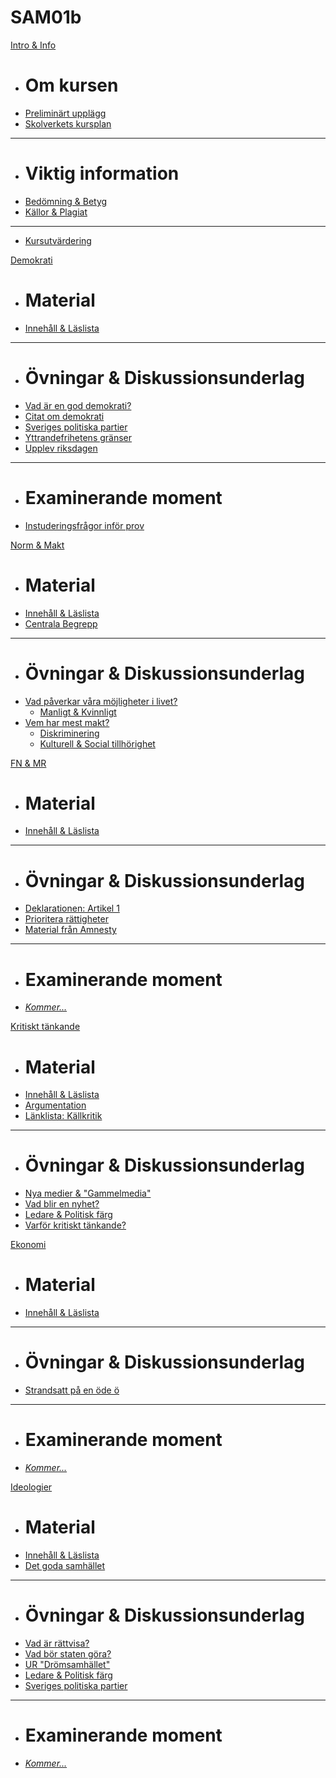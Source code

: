<script async defer src="//hypothes.is/embed.js"></script>

# SAM01b

[Intro & Info]()

  * # Om kursen
  * [Preliminärt upplägg](1_intro/planering_kursens_upplagg.md)
  * [Skolverkets kursplan](1_intro/kursplan.md)
  - - - -
  * # Viktig information
  * [Bedömning & Betyg](1_intro/bedomning.md)
  * [Källor & Plagiat](1_intro/kallhantering.md)
  - - - -
  * [Kursutvärdering](kursutvardering.md)

[Demokrati]()

  * # Material
  * [Innehåll & Läslista](3_demokrati/material/innehall_laslista_demokrati.md)
  - - - -
  * # Övningar & Diskussionsunderlag
  * [Vad är en god demokrati?](3_demokrati/ovningar/demokrati_diskussionsfragor.md)
  * [Citat om demokrati](3_demokrati/ovningar/citat_tankar_demokrati.md)
  * [Sveriges politiska partier](3_demokrati/ovningar/sv_politiska_partier.md)
  * [Yttrandefrihetens gränser](3_demokrati/ovningar/yttrandefrihet_ovning.md)
  * [Upplev riksdagen](3_demokrati/ovningar/upplev_riksdagen.md)
  <!--  * [Die Welle (Film)](3_demokrati/ovningar/die_welle.md) -->
  - - - -
  * # Examinerande moment
  * [Instuderingsfrågor inför prov](3_demokrati/examinerande_moment/instuderingsfragor_demokrati_ht18.md)

<!--  * [Instuderingsfrågor inför prov](3_demokrati/examinerande_moment/instuderingsfragor_demokrati.md)   * [Inlämningsuppgift](3_demokrati/examinerande_moment/inlamning_demokrati.md) -->
  
[Norm & Makt]()

  * # Material
  * [Innehåll & Läslista](4_norm/material/innehall_laslista_norm_makt.md)
  * [Centrala Begrepp](4_norm/material/struktur_centrala_begrepp.md)
  - - - -
  * # Övningar & Diskussionsunderlag
* [Vad påverkar våra möjligheter i livet?](4_norm/diskussionsunderlag/mojligheter.md)
  * [Manligt & Kvinnligt](4_norm/diskussionsunderlag/genus_manligt_kvinnligt_ovning.md)
* [Vem har mest makt?](4_norm/diskussionsunderlag/vem_har_mest_makt.md)
  * [Diskriminering](4_norm/diskussionsunderlag/diskriminering.md)
  * [Kulturell & Social tillhörighet](4_norm/diskussionsunderlag/kulturell_och_social_tillhorighet.md)

[FN & MR]()

  * # Material
  * [Innehåll & Läslista](7_fn_mr/material/innehall_laslista_fn_mr.md)
  - - - -
  * # Övningar & Diskussionsunderlag
  * [Deklarationen: Artikel 1](7_fn_mr/diskussion_ovningar/forsta_artikeln_diskussion.md)
  * [Prioritera rättigheter](7_fn_mr/diskussion_ovningar/rattigheter_prio.md)
  * [Material från Amnesty](7_fn_mr/diskussion_ovningar/amnesty.md)
  - - - -
  * # Examinerande moment
  * [*Kommer...*](...)
  
<!--  * [Debattartikel](7_fn_mr/examinerande_moment/debattartikel_mr.md) -->


[Kritiskt tänkande]()

  * # Material
  * [Innehåll & Läslista](2_kritiskt_tankande/material/innehall_laslista_kritiskt_tankande.md)
  * [Argumentation](2_kritiskt_tankande/material/argumentation.md)
  * [Länklista: Källkritik](2_kritiskt_tankande/material/kallkritik.md)
  - - - -
  * # Övningar & Diskussionsunderlag
  * [Nya medier & "Gammelmedia"](2_kritiskt_tankande/ovningar/bloggar_gammelmedia.md)
  * [Vad blir en nyhet?](2_kritiskt_tankande/ovningar/vad_blir_en_nyhet.md)
  * [Ledare & Politisk färg](2_kritiskt_tankande/ovningar/ledare_politisk_farg.md)
  * [Varför kritiskt tänkande?](2_kritiskt_tankande/ovningar/ovning_kritiskt_tankande.md)

[Ekonomi]()

  * # Material
  * [Innehåll & Läslista](5_ekonomi/material/innehall_laslista_ekonomi.md)
  - - - -
  * # Övningar & Diskussionsunderlag
  * [Strandsatt på en öde ö](5_ekonomi/ovningsuppgifter/ekonomi_ovning_ode_o.md)
  - - - -
  * # Examinerande moment
  * [*Kommer...*](...)

<!-- * [Instuderingsfrågor inför prov](5_ekonomi/examinerande_moment/instuderingsfragor_ekonomi.md) -->


[Ideologier]()

  * # Material
  * [Innehåll & Läslista](6_ideologier/material/innehall_laslista_ideologier.md)
  * [Det goda samhället](6_ideologier/material/om_ideologierna.md)
  - - - -
  * # Övningar & Diskussionsunderlag
  * [Vad är rättvisa?](6_ideologier/ovningar/vad_ar_rattvisa.md)
  * [Vad bör staten göra?](6_ideologier/ovningar/diskussionsunderlag_ideologier.md)
  * [UR "Drömsamhället"](6_ideologier/ovningar/ur_dromsamhallet.md)
  * [Ledare & Politisk färg](2_kritiskt_tankande/ovningar/ledare_politisk_farg.md)
  * [Sveriges politiska partier](3_demokrati/ovningar/sv_politiska_partier.md)
  <!--* [Läsuppgift, Arena](6_ideologier/ovningar/lasning_arena_och_diskussion.md) -->
  - - - -
  * # Examinerande moment
  * [*Kommer...*](...)

<!--  * [Grupparbete & Seminarium](6_ideologier/examinerande_moment/ideologier_grupparbete_sem.md)   * [Individuell slutexamination](6_ideologier/examinerande_moment/ideologier_individuell_slutex.md)    -->
